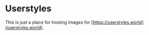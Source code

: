 # Userstyles

This is just a place for hosting images for [https://userstyles.world](userstyles.world).